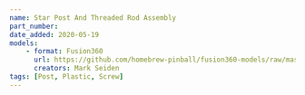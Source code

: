 ```yaml
---
name: Star Post And Threaded Rod Assembly
part_number:
date_added: 2020-05-19
models: 
    - format: Fusion360
      url: https://github.com/homebrew-pinball/fusion360-models/raw/master/posts/Star%20Post%20And%20Threaded%20Rod%20Assembly.f3z
      creators: Mark Seiden
tags: [Post, Plastic, Screw]
---
```


